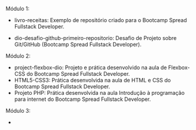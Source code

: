 Módulo 1: 

- livro-receitas: Exemplo de repositório criado para o Bootcamp Spread Fullstack Developer. 

- dio-desafio-github-primeiro-repositorio: Desafio de Projeto sobre Git/GitHub (Bootcamp Spread Fullstack Developer). 

  

Módulo 2: 

- project-flexbox-dio: Projeto e prática desenvolvido na aula de Flexbox-CSS do Bootcamp Spread Fullstack Developer.
- HTML5-CSS3: Prática desenvolvida na aula de HTML e CSS do Bootcamp Spread Fullstack Developer.
- Projeto PHP: Prática desenvolvida na aula Introdução à programação para internet do Bootcamp Spread Fullstack Developer.



Módulo 3: 

- 


